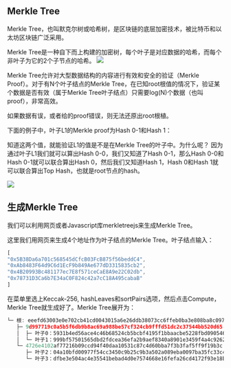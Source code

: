 ## Merkle Tree
Merkle Tree，也叫默克尔树或哈希树，是区块链的底层加密技术，被比特币和以太坊区块链广泛采用。

Merkle Tree是一种自下而上构建的加密树，每个叶子是对应数据的哈希，而每个非叶子为它的2个子节点的哈希。
![](../img/树1.png)

Merkle Tree允许对大型数据结构的内容进行有效和安全的验证（Merkle Proof）。对于有N个叶子结点的Merkle Tree，在已知root根值的情况下，验证某个数据是否有效（属于Merkle Tree叶子结点）只需要log(N)个数据（也叫proof），非常高效。

如果数据有误，或者给的proof错误，则无法还原出root根植。 

下面的例子中，叶子L1的Merkle proof为Hash 0-1和Hash 1：

知道这两个值，就能验证L1的值是不是在Merkle Tree的叶子中。为什么呢？ 因为通过叶子L1我们就可以算出Hash 0-0，我们又知道了Hash 0-1，那么Hash 0-0和Hash 0-1就可以联合算出Hash 0，然后我们又知道Hash 1，Hash 0和Hash 1就可以联合算出Top Hash，也就是root节点的hash。

![](../img/树2.png)

## 生成Merkle Tree
我们可以利用网页或者Javascript库merkletreejs来生成Merkle Tree。

这里我们用网页来生成4个地址作为叶子结点的Merkle Tree。叶子结点输入：
```js
[
"0x5B38Da6a701c568545dCfcB03FcB875f56beddC4", 
"0xAb8483F64d9C6d1EcF9b849Ae677dD3315835cb2",
"0x4B20993Bc481177ec7E8f571ceCaE8A9e22C02db",
"0x78731D3Ca6b7E34aC0F824c42a7cC18A495cabaB"
]
```

在菜单里选上Keccak-256, hashLeaves和sortPairs选项，然后点击Compute，Merkle Tree就生成好了。Merkle Tree展开为：
```js
└─ 根: eeefd63003e0e702cb41cd0043015a6e26ddb38073cc6ffeb0ba3e808ba8c097
   ├─ 9d997719c0a5b5f6db9b8ac69a988be57cf324cb9fffd51dc2c37544bb520d65
   │  ├─ 叶子0：5931b4ed56ace4c46b68524cb5bcbf4195f1bbaacbe5228fbd090546c88dd229
   │  └─ 叶子1：999bf57501565dbd2fdcea36efa2b9aef8340a8901e3459f4a4c926275d36cdb
   └─ 4726e4102af77216b09ccd94f40daa10531c87c4d60bba7f3b3faf5ff9f19b3c
      ├─ 叶子2：04a10bfd00977f54cc3450c9b25c9b3a502a089eba0097ba35fc33c4ea5fcb54
      └─ 叶子3：dfbe3e504ac4e35541bebad4d0e7574668e16fefa26cd4172f93e18b59ce9486
```
